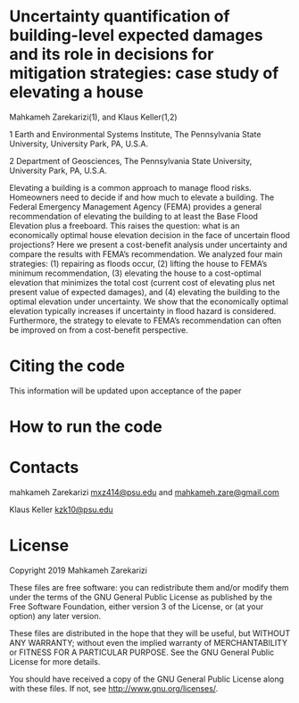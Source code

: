 # Uncertainty quantification of building-level expected damages and its role in decisions for mitigation strategies: case study of elevating a house

Mahkameh Zarekarizi(1), and Klaus Keller(1,2)

1 Earth and Environmental Systems Institute, The Pennsylvania State University, University Park, PA, U.S.A. 

2 Department of Geosciences, The Pennsylvania State University, University Park, PA, U.S.A. 

Elevating a building is a common approach to manage flood risks. Homeowners need to decide if and how much to elevate a building. The Federal Emergency Management Agency (FEMA) provides a general recommendation of elevating the building to at least the Base Flood Elevation plus a freeboard. This raises the question: what is an economically optimal house elevation decision in the face of uncertain flood projections? Here we present a cost-benefit analysis under uncertainty and compare the results with FEMA’s recommendation. We analyzed four main strategies: (1) repairing as floods occur, (2) lifting the house to FEMA’s minimum recommendation, (3) elevating the house to a cost-optimal elevation that minimizes the total cost (current cost of elevating plus net present value of expected damages), and (4) elevating the building to the optimal elevation under uncertainty. We show that the economically optimal elevation typically increases if uncertainty in flood hazard is considered.  Furthermore,  the strategy to elevate to FEMA’s recommendation can often be improved on from a cost-benefit perspective. 

# Citing the code
This information will be updated upon acceptance of the paper 

# How to run the code 

# Contacts 
mahkameh Zarekarizi mxz414@psu.edu and mahkameh.zare@gmail.com

Klaus Keller kzk10@psu.edu

# License
Copyright 2019 Mahkameh Zarekarizi

These files are free software: you can redistribute them and/or modify them under the terms of the GNU General Public License as published by the Free Software Foundation, either version 3 of the License, or (at your option) any later version.

These files are distributed in the hope that they will be useful, but WITHOUT ANY WARRANTY; without even the implied warranty of MERCHANTABILITY or FITNESS FOR A PARTICULAR PURPOSE. See the GNU General Public License for more details.

You should have received a copy of the GNU General Public License along with these files. If not, see http://www.gnu.org/licenses/.
 
